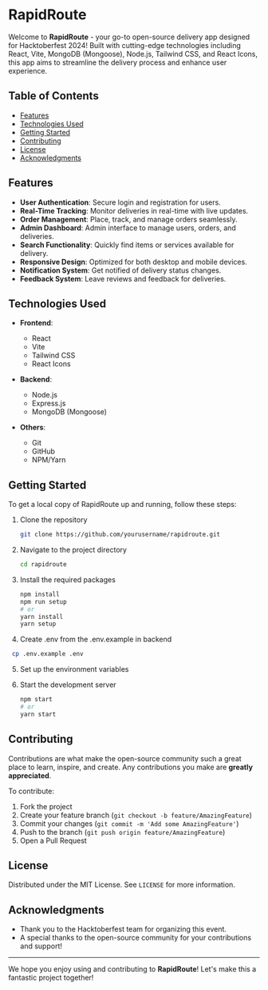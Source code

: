 # RapidRoute

Welcome to **RapidRoute** - your go-to open-source delivery app designed for Hacktoberfest 2024! Built with cutting-edge technologies including React, Vite, MongoDB (Mongoose), Node.js, Tailwind CSS, and React Icons, this app aims to streamline the delivery process and enhance user experience.

## Table of Contents

- [Features](#features)
- [Technologies Used](#technologies-used)
- [Getting Started](#getting-started)
- [Contributing](#contributing)
- [License](#license)
- [Acknowledgments](#acknowledgments)

## Features

- **User Authentication**: Secure login and registration for users.
- **Real-Time Tracking**: Monitor deliveries in real-time with live updates.
- **Order Management**: Place, track, and manage orders seamlessly.
- **Admin Dashboard**: Admin interface to manage users, orders, and deliveries.
- **Search Functionality**: Quickly find items or services available for delivery.
- **Responsive Design**: Optimized for both desktop and mobile devices.
- **Notification System**: Get notified of delivery status changes.
- **Feedback System**: Leave reviews and feedback for deliveries.

## Technologies Used

- **Frontend**:

  - React
  - Vite
  - Tailwind CSS
  - React Icons

- **Backend**:

  - Node.js
  - Express.js
  - MongoDB (Mongoose)

- **Others**:
  - Git
  - GitHub
  - NPM/Yarn

## Getting Started

To get a local copy of RapidRoute up and running, follow these steps:

1. Clone the repository

   ```bash
   git clone https://github.com/yourusername/rapidroute.git
   ```

2. Navigate to the project directory

   ```bash
   cd rapidroute
   ```

3. Install the required packages
   ```bash
   npm install
   npm run setup
   # or
   yarn install
   yarn setup
   ```
4. Create .env from the .env.example in backend

```bash
 cp .env.example .env
```

5. Set up the environment variables

6. Start the development server
   ```bash
   npm start
   # or
   yarn start
   ```

## Contributing

Contributions are what make the open-source community such a great place to learn, inspire, and create. Any contributions you make are **greatly appreciated**.

To contribute:

1. Fork the project
2. Create your feature branch (`git checkout -b feature/AmazingFeature`)
3. Commit your changes (`git commit -m 'Add some AmazingFeature'`)
4. Push to the branch (`git push origin feature/AmazingFeature`)
5. Open a Pull Request

## License

Distributed under the MIT License. See `LICENSE` for more information.

## Acknowledgments

- Thank you to the Hacktoberfest team for organizing this event.
- A special thanks to the open-source community for your contributions and support!

---

We hope you enjoy using and contributing to **RapidRoute**! Let's make this a fantastic project together!
